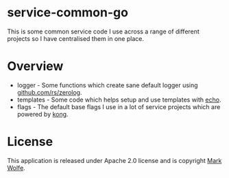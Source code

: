 # service-common-go

This is some common service code I use across a range of different projects so I have centralised them in one place.

# Overview

* logger - Some functions which create sane default logger using [github.com/rs/zerolog](https://github.com/rs/zerolog).
* templates - Some code which helps setup and use templates with [echo](https://github.com/labstack/echo/v4).
* flags - The default base flags I use in a lot of service projects which are powered by [kong](github.com/alecthomas/kong).

# License

This application is released under Apache 2.0 license and is copyright [Mark Wolfe](https://www.wolfe.id.au).
